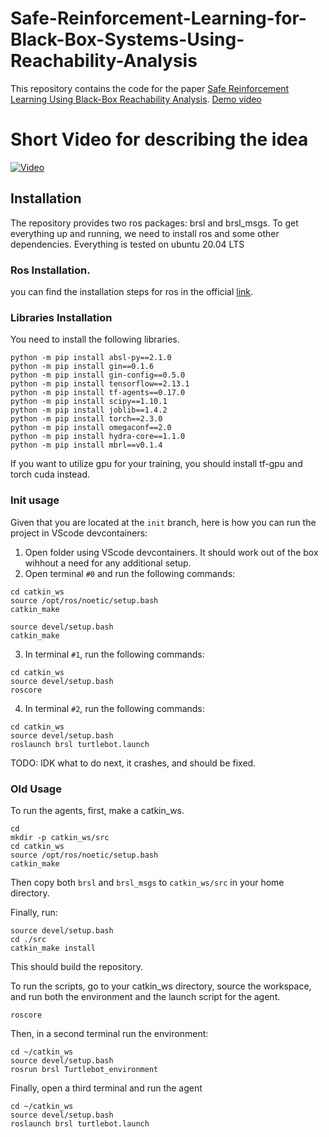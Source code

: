 # Safe-Reinforcement-Learning-for-Black-Box-Systems-Using-Reachability-Analysis
This repository contains the code for the paper [Safe Reinforcement Learning Using Black-Box Reachability Analysis](https://arxiv.org/abs/2204.07417). [Demo video](https://youtube.com/playlist?list=PL7bkcpwNaUjz-S1b5KBzpgCZ1SP4DXsoi)

# Short Video for describing the idea

[![Video](https://img.youtube.com/vi/U50VOH979vE/0.jpg)](https://www.youtube.com/watch?v=U50VOH979vE)


## Installation
The repository provides two ros packages: brsl and brsl_msgs. To get everything up and running, we need to install ros and some other dependencies. Everything is tested on ubuntu 20.04 LTS

### Ros Installation.
you can find the installation steps for ros in the official [link](http://wiki.ros.org/noetic/Installation/Ubuntu).

### Libraries Installation
You need to install the following libraries.

```
python -m pip install absl-py==2.1.0
python -m pip install gin==0.1.6
python -m pip install gin-config==0.5.0
python -m pip install tensorflow==2.13.1
python -m pip install tf-agents==0.17.0
python -m pip install scipy==1.10.1
python -m pip install joblib==1.4.2
python -m pip install torch==2.3.0
python -m pip install omegaconf==2.0
python -m pip install hydra-core==1.1.0
python -m pip install mbrl==v0.1.4
```

If you want to utilize gpu for your training, you should install tf-gpu and torch cuda instead.

### Init usage
Given that you are located at the `init` branch, here is how you can run the project in VScode devcontainers:
1. Open folder using VScode devcontainers. It should work out of the box wihhout a need for any additional setup.
2. Open terminal `#0` and run the following commands:
```shell
cd catkin_ws
source /opt/ros/noetic/setup.bash
catkin_make

source devel/setup.bash
catkin_make
```
3. In terminal `#1`, run the following commands:
```shell
cd catkin_ws
source devel/setup.bash
roscore
```

4. In terminal `#2`, run the following commands:
```shell
cd catkin_ws
source devel/setup.bash
roslaunch brsl turtlebot.launch
```

TODO: IDK what to do next, it crashes, and should be fixed.

### Old Usage
To run the agents, first, make a catkin_ws.
```
cd
mkdir -p catkin_ws/src
cd catkin_ws
source /opt/ros/noetic/setup.bash
catkin_make
```

Then copy both `brsl` and `brsl_msgs` to `catkin_ws/src` in your home directory.

Finally, run:
```
source devel/setup.bash
cd ./src
catkin_make install
```

This should build the repository.

To run the scripts, go to your catkin_ws directory, source the workspace, and run both the environment and the launch script for the agent.

```
roscore
```
Then, in a second terminal run the environment:

```
cd ~/catkin_ws
source devel/setup.bash
rosrun brsl Turtlebot_environment
```

Finally, open a third terminal and run the agent

```
cd ~/catkin_ws
source devel/setup.bash
roslaunch brsl turtlebot.launch
```
